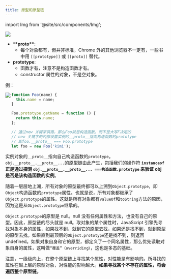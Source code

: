 ```yaml
---
title: 原型和原型链
---
```


import Img from '@site/src/components/Img';

<Img w="700" src='https://cosmos-x.oss-cn-hangzhou.aliyuncs.com/4iriid.jpg'/>

- \***\*proto\*\***:
  - 每个对象都有，但并非标准，Chrome 外的其他浏览器不一定有，一些书中用 `[[prototype]]` 或 `[[proto]]` 替代。
- **prototype**:
  - 函数才有，注意不是构造函数才有。
  - constructor 属性的对象，不是空对象。

例：

<Img w="250" align="left" src='https://cosmos-x.oss-cn-hangzhou.aliyuncs.com/C1PIOI.jpg'/>

```js
function Foo(name) {
  this.name = name;
}

Foo.prototype.getName = function () {
  return this.name;
};

// 通过new 关键字调用，那么Foo就是构造函数，而不是大写F决定的
// new 关键字的内部设置实例的__proto__指向构造函数的prototype
// 即foo.__proto__ === Foo.prototype
let foo = new Foo('kimi');
```

实例对象的`__proto__`指向自己构造函数的`prototype`。`obj.__proto__.__proto__...`的原型链由此产生，包括我们的操作符 **`instanceof` 正是通过探测 `obj.__proto__.__proto__... ===构造函数.prototype` 来验证 obj 是否是该构造函数的实例**。

随着一层层地上溯，所有对象的原型最终都可以上溯到`Object.prototype`，即`Object`构造函数的`prototype`属性。也就是说，所有对象都继承了`Object.prototype`的属性。这就是所有对象都有`valueOf`和`toString`方法的原因，因为这是从`Object.prototype`继承的。

`Object.prototype`的原型是 null。null 没有任何属性和方法，也没有自己的原型。因此，原型链的尽头就是 null。取对象的某个属性时，JavaScript 引擎先寻找对象本身的属性，如果找不到，就到它的原型去找，如果还是找不到，就到原型的原型去找。如果直到最顶层的`Object.prototype`还是找不到，则返回 undefined。如果对象自身和它的原型，都定义了一个同名属性，那么优先读取对象自身的属性，这叫做`“覆盖”（overriding）`，这也是多态的基础。

注意，一级级向上，在整个原型链上寻找某个属性，对性能是有影响的。所寻找的属性在越上层的原型对象，对性能的影响越大。**如果寻找某个不存在的属性，将会遍历整个原型链。**
